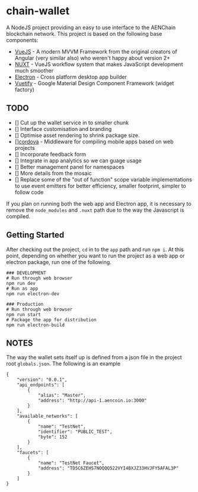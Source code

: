 # chain-wallet

A NodeJS project providing an easy to use interface to the AENChain blockchain network. This project is based on the following base components:

-   [VueJS](https://vuejs.org/) - A modern MVVM Framework from the original creators of Angular (very similar also) who weren't happy about version 2+
-   [NUXT](https://nuxtjs.org/) - VueJS workflow system that makes JavaScript development much smoother
-   [Electron](https://electronjs.org/) - Cross platform desktop app builder
-   [Vuetify](https://vuetifyjs.com/en/) - Google Material Design Component Framework (widget factory)

## TODO

-   [] Cut up the wallet service in to smaller chunk
-   [] Interface customisation and branding
-   [] Optimise asset rendering to shrink package size.
-   [][cordova](https://cordova.apache.org/) - Middleware for compiling mobile apps based on web projects
-   [] Incorporate feedback form
-   [] Integrate in app analytics so we can guage usage
-   [] Better management panel for namespaces
-   [] More details from the mosaic
-   [] Replace some of the "out of function" scope variable implementations to use event emitters for better efficiency, smaller footprint, simpler to follow code

If you plan on running both the web app and Electron app, it is necessary to remove the `node_modules` and `.nuxt` path due to the way the Javascript is compiled.

## Getting Started

After checking out the project, `cd` in to the `app` path and run `npm i`. At this point, depending on whether you want to run the project as a web app or electron package, run one of the following.

```
### DEVELOPMENT
# Run through web browser
npm run dev
# Run as app
npm run electron-dev

### Production
# Run through web browser
npm run start
# Package the app for distribution
npm run electron-build
```

## NOTES

The way the wallet sets itself up is defined from a json file in the project root `globals.json`. The following is an example

```
{
    "version": "0.0.1",
    "api_endpoints": [
        {
            "alias": "Master",
            "address": "http://api-1.aencoin.io:3000"
        }
    ],
    "available_networks": [
        {
            "name": "TestNet",
            "identifier": "PUBLIC_TEST",
            "byte": 152
        }
    ],
    "faucets": [
        {
            "name": "TestNet Faucet",
            "address": "TD5C6ZEHS7NOQQQ522VYI4BXJZ33HVJFY5AFAL3P"
        }
    ]
}
```
